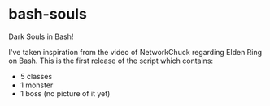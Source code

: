 # bash-souls
Dark Souls in Bash!

I've taken inspiration from the video of NetworkChuck regarding Elden Ring on Bash.
This is the first release of the script which contains:
- 5 classes
- 1 monster
- 1 boss (no picture of it yet)
